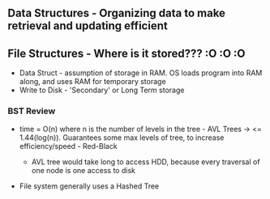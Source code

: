## Data Structures - Organizing data to make retrieval and updating efficient

## File Structures - Where is it stored??? :O :O :O
  - Data Struct - assumption of storage in RAM. OS loads program into RAM along, and uses RAM for temporary storage
  - Write to Disk - 'Secondary' or Long Term storage


### BST Review
  -  time = O(n) where n is the number of levels in the tree
    - AVL Trees -> <= 1.44(log(n)). Guarantees some max levels of tree, to increase efficiency/speed
    - Red-Black
      - AVL tree would take long to access HDD, because every traversal of one node is one access to disk


 - File system generally uses a Hashed Tree





